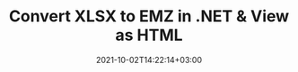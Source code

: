---
############################# Static ############################
layout: "autogen-gist"
date: 2021-10-02T14:22:14+03:00
draft: false
path: "total/net/conversion/xlsx-to-emz/"
other_out_formats: "PDF DOCX DOT DOTX DOTM TXT RTF HTML MHTML XLS XLSX XLSM XLT XLTX XLTM CSV DIF PPT PPTX PPS PPSX POT POTX POTM ODT OTT OTP ODP ODS EMZ WMZ SVGZ TEX DCM WMF BMP PNG GIF JPEG TIFF"
ad_headline: "Convert XLSX to EMZ | .NET"
ad_description: "Most Accurate XLSX to EMZ document Conversion solution for your .NET applications."

############################# Head ############################
head_title: "Convert XLSX to EMZ in C# VB.NET ASP.NET | Document Conversion"
head_description: "Code example to convert XLSX to EMZ and 100+ other file formats in .NET (C#, VB.NET, ASP.NET & .NET Core) applications. Display the Converted EMZ document as HTML viewer."

############################# Header ############################
title: "Convert XLSX to EMZ in .NET & View as HTML"
description: "Programmatically convert XLSX to EMZ in C# .NET applications using flexible document conversion features to customize the resultant document. Convert the complete document from one file format to other or choose selective pages of a source document based on the page numbers or page ranges and easily convert to a supported document format."

############################# SubMenu ############################
submenu:
    enable: false

############################# Content ############################
content:
    enable: true
    block:
    - title_left: "XLSX to EMZ Conversion in C# .NET"
      content_left: |
          Follow these simple steps to convert XLSX to EMZ in C# .NET. View the converted EMZ document as HTML without using any external software.

          -   Create **Converter** object to convert XLSX document
          -   Set the convert options for EMZ format
          -   Call **Convert** method of **Converter** class instance for conversion to EMZ
          -   Set options for HTML viewer
          -   Create **Viewer** object to view converted EMZ as HTML
          
      title_right: "Downloads & Installation Instructions"
      content_right: |
          You require `GroupDocs.Conversion` & `GroupDocs.Viewer` namespaces to convert between a wide range of popular document types such as PDF, Microsoft Word, Excel, PowerPoint, Project, Outlook, HTML, diagrams and image file formats. Explore other [.NET APIs for Office documents](https://products.conholdate.com/total/net/) as offered by Conholdate.Total.
          
          Get the respective assembly files from the [downloads](https://downloads.conholdate.com/total/net) or fetch the whole package from [Nuget](https://www.nuget.org/packages/Conholdate.Total/) to add 'Conholdate.Total` directly in your workspace.
          
      gisthash: "4f311c07ae9ee691b8afb7960aa6c806"
      gistfile: "word-to-pdf-conversion.cs"

    - title_left: "Add Watermark to Converted EMZ in C#"
      content_left: |
          Accurately convert documents (XLSX to EMZ) exactly as the original file and apply text or image watermarks to the converted document pages using C# .NET.

          -   Create **Converter** object to convert XLSX document
          -   Create new instance of **WatermarkOptions** class
          -   Specify watermark properties (color, width, text, image etc)
          -   Instantiate the proper **ConvertOptions** class
          -   Set **Watermark** property of the **ConvertOptions** instance
          -   Call **Convert** method of **Converter** class instance for conversion to EMZ
        
      title_right: "Source Document Information Extraction"
      content_right: |
          The documents information extraction feature not only allows getting the basic information about the source document file but it also supports extracting some valuable file-format specific information such as project start and end dates of a Microsoft Project file, any printing restrictions on a PDF document, list of folders enclosed in an Outlook data file etc. 

          Convert popular document file formats on different operating systems such as Windows, Linux or macOS while using platforms such as Windows Azure, Mono and Xamarin.
          
      gisthash: "a15affe15284876ce010a315a09da1f0"
      gistfile: "convert-word-to-pdf-and-add-text-watermark-to-converted-pdf.cs"

    - title_left: "Convert Password Protected Word to PDF"
      content_left: |
          Password protected document conversion is made easier in .NET. Just add a few lines of C# code to precisely convert a password protected Word document to PDF file without using any external software.

          -   Define Func **LoadOptions** and set password from document specific load options
          -   Create **Converter** object to convert Word document
          -   Instantiate **PdfConvertOptions** class
          -   Call **Convert** method of **Converter** class instance for conversion to PDF
          
      title_right: "Load & Convert Remotely Located Documents"
      content_right: |
          Using Conholdate.Total for .NET – developers can load and convert documents from various remote locations and cloud document storage resources such as Amazon S3, Microsoft Azure Blob, FTP, local disk, stream or a simple URL. You just have to specify the method to obtain remotely located document stream and then pass it on to the Converter class as a constructor.
          
          Conholdate.Total for .NET APIs are native to Windows Forms, ASP.NET, WPF, WCF or any type of application based on .NET Framework 2.0 or later.
          
      gisthash: "3b7541492166a47d49ca85c55b531055"
      gistfile: "convert-password-protected-word-to-pdf.cs"

############################# About Formats ############################
about_formats:
    enable: false
############################# More Formats ############################
more_formats:
    enable: true
    auto: false
    other_out_formats: PDF DOCX DOT DOTX DOTM TXT RTF HTML MHTML XLS XLSX XLSM XLT XLTX XLTM CSV DIF PPT PPTX PPS PPSX POT POTX POTM ODT OTT OTP ODP ODS EMZ WMZ SVGZ TEX DCM WMF BMP PNG GIF JPEG TIFF
############################# Back to top ###############################
back_to_top:
  enable: true
---